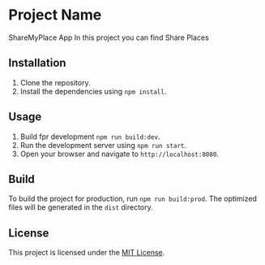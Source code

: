 # Project Name

ShareMyPlace App
In this project you can find Share Places

## Installation

1. Clone the repository.
2. Install the dependencies using `npm install`.

## Usage
1. Build fpr development `npm run build:dev`.
1. Run the development server using `npm run start`.
2. Open your browser and navigate to `http://localhost:8080`.

## Build

To build the project for production, run `npm run build:prod`. The optimized files will be generated in the `dist` directory.

## License

This project is licensed under the [MIT License](link-to-license-file).